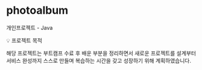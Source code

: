 # photoalbum
개인프로젝트 - Java

<aside>
💡 프로젝트 목적

</aside>

해당 프로젝트는 부트캠프 수료 후 배운 부분을 정리하면서 새로운 프로젝트를 설계부터 서비스 완성까지 스스로 만들며 복습하는 시간을 갖고 성장하기 위해 계획하였습니다.
